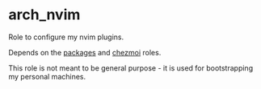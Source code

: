 # arch_nvim

Role to configure my nvim plugins.

Depends on the [packages](https://github.com/archlinux-ansible/ansible-arch_packages) and [chezmoi](https://github.com/archlinux-ansible/ansible-arch_chezmoi) roles.

This role is not meant to be general purpose - it is used for bootstrapping my personal machines.
